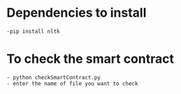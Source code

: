 # Dependencies to install
    -pip install nltk
    
# To check the smart contract
    - python checkSmartContract.py
    - enter the name of file you want to check